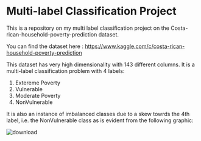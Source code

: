 # Multi-label Classification Project
This is a repository on my multi label classification project on the Costa-rican-household-poverty-prediction dataset.

You can find the dataset here : https://www.kaggle.com/c/costa-rican-household-poverty-prediction

This dataset has very high dimensionality with 143 different columns.
It is a multi-label classification problem with 4 labels:
1.	Extereme Poverty
2.	Vulnerable
3.	Moderate Poverty
4. NonVulnerable

It is also an instance of imbalanced classes due to a skew towrds the 4th label, i.e. the NonVulnerable class as is evident from the following graphic:

![download](https://user-images.githubusercontent.com/53376072/78048749-d213f280-7397-11ea-860c-9b2d16a6012e.png)

